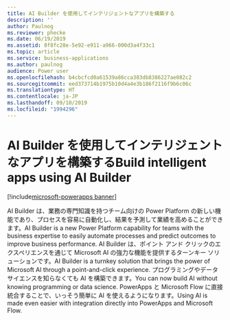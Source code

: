 ```yaml
---
title: AI Builder を使用してインテリジェントなアプリを構築する
description: ''
author: Paulnog
ms.reviewer: phecke
ms.date: 06/19/2019
ms.assetid: 8f8fc28e-5e92-e911-a966-000d3a4f33c1
ms.topic: article
ms.service: business-applications
ms.author: paulnog
audience: Power user
ms.openlocfilehash: b4cbcfcd0a61539a86cca383db8386227ae082c2
ms.sourcegitcommit: eed373714b1975b10d4a4e3b186f2116f9b6c06c
ms.translationtype: HT
ms.contentlocale: ja-JP
ms.lasthandoff: 09/10/2019
ms.locfileid: "1994296"
---
```

# <a name="build-intelligent-apps-using-ai-builder"></a><span data-ttu-id="2200a-102">AI Builder を使用してインテリジェントなアプリを構築する</span><span class="sxs-lookup"><span data-stu-id="2200a-102">Build intelligent apps using AI Builder</span></span>

[!include[microsoft-powerapps banner](../includes/microsoft-powerapps.md)]

<span data-ttu-id="2200a-103">AI Builder は、業務の専門知識を持つチーム向けの Power Platform の新しい機能であり、プロセスを容易に自動化し、結果を予測して業績を高めることができます。</span><span class="sxs-lookup"><span data-stu-id="2200a-103">AI Builder is a new Power Platform capability for teams with the business expertise to easily automate processes and predict outcomes to improve business performance.</span></span> <span data-ttu-id="2200a-104">AI Builder は、ポイント アンド クリックのエクスペリエンスを通じて Microsoft AI の強力な機能を提供するターンキー ソリューションです。</span><span class="sxs-lookup"><span data-stu-id="2200a-104">AI Builder is a turnkey solution that brings the power of Microsoft AI through a point-and-click experience.</span></span> <span data-ttu-id="2200a-105">プログラミングやデータ サイエンスを知らなくても AI を構築できます。</span><span class="sxs-lookup"><span data-stu-id="2200a-105">You can now build AI without knowing programming or data science.</span></span> <span data-ttu-id="2200a-106">PowerApps と Microsoft Flow に直接統合することで、いっそう簡単に AI を使えるようになります。</span><span class="sxs-lookup"><span data-stu-id="2200a-106">Using AI is made even easier with integration directly into PowerApps and Microsoft Flow.</span></span>